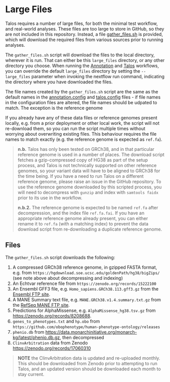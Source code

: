 # Large Files

Talos requires a number of large files, for both the minimal test workflow, and real-world analyses. These files are too large to store in GitHub, so they are not included in this repository. Instead, a file [gather_files.sh](gather_files.sh) is provided, which will download the required files from various sources prior to running analyses.

The `gather_files.sh` script will download the files to the local directory, wherever it is run. That can either be this `large_files` directory, or any other directory you choose. When running the [Annotation](../nextflow/annotation.nf) and [Talos](../nextflow/talos.nf) workflows, you can override the default `large_files` directory by setting the `--large_files` parameter when invoking the nextflow run command, indicating the directory where you have downloaded the files.

The file names created by the `gather_files.sh` script are the same as the default names in the [annotation.config](../nextflow/annotation.config) and [talos.config](../nextflow/talos.config) files - if file names in the configuration files are altered, the file names should be udpated to match. The exception is the reference genome

If you already have any of these data files or reference genomes present locally, e.g. from a prior deployment or other local work, the script will not re-download them, so you can run the script multiple times without worrying about overwriting existing files. This behaviour requires the file names to match exactly (e.g. the reference genome is expected as `ref.fa`).

> **n.b.** Talos has only been tested on GRCh38, and in that particular reference genome is used in a number of places. The download script fetches a gzip-compressed copy of HG38 as part of the setup process, and Talos is not technically supported on other reference genomes, so your variant data will have to be aligned to GRCh38 for the time being. If you have a need to run Talos on a different reference genome, please raise an issue in the GitHub repository. To use the reference genome downloaded by this scripted process, you will need to decompress with `gunzip` and index with `samtools faidx` prior to its use in the workflow.
> 
> **n.b.2.** The reference genome is expected to be named `ref.fa` after decompression, and the index file `ref.fa.fai`. If you have an appropriate reference genome already present, you can either rename it to `ref.fa` (with a matching index) to prevent the data download script from re-downloading a duplicate reference genome.

## Files

The `gather_files.sh` script downloads the following:

1. A compressed GRCh38 reference genome, in gzipped FASTA format, e.g. from `https://hgdownload.soe.ucsc.edu/goldenPath/hg38/bigZips/` (see note above about decompressing and indexing)
2. An Echtvar reference file from `https://zenodo.org/records/15222100`
3. An Ensembl GFF3 file, e.g. `Homo_sapiens.GRCh38.113.gff3.gz` from the [Ensembl FTP site](https://ftp.ensembl.org/pub/release-113/gff3/homo_sapiens).
4. A MANE Summary text file, e.g. `MANE.GRCh38.v1.4.summary.txt.gz` from the [RefSeq MANE FTP site](https://ftp.ncbi.nlm.nih.gov/refseq/MANE/MANE_human/release_1.4).
5. Predictions for AlphaMissense, e.g. `AlphaMissense_hg38.tsv.gz` from https://zenodo.org/records/8208688.
6. `genes_to_phenotypes.txt` and `hp.obo` from `https://github.com/obophenotype/human-phenotype-ontology/releases`
7. `phenio.db` from https://data.monarchinitiative.org/monarch-kg/latest/phenio.db.gz, then decompressed
8. `ClinvArbitration` data from Zenodo https://zenodo.org/records/17060310

> **NOTE** the ClinvArbitration data is updated and re-uploaded monthly. This should be downloaded from Zenodo prior to attempting to run Talos, and an updated version should be downloaded each month to stay current.
